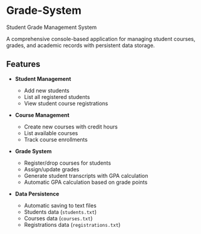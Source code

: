 # Grade-System

 Student Grade Management System

A comprehensive console-based application for managing student courses, grades, and academic records with persistent data storage.

## Features

- **Student Management**
  - Add new students
  - List all registered students
  - View student course registrations

- **Course Management**
  - Create new courses with credit hours
  - List available courses
  - Track course enrollments

- **Grade System**
  - Register/drop courses for students
  - Assign/update grades
  - Generate student transcripts with GPA calculation
  - Automatic GPA calculation based on grade points

- **Data Persistence**
  - Automatic saving to text files
  - Students data (`students.txt`)
  - Courses data (`courses.txt`)
  - Registrations data (`registrations.txt`)

